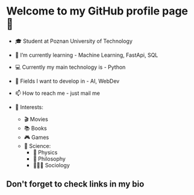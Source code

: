 # Welcome to my GitHub profile page 👋

- 🎓 Student at Poznan University of Technology

- 🌱 I’m currently learning - Machine Learning, FastApi, SQL
- 💻 Currently my main technology is - Python
- 🤔 Fields I want to develop in - AI, WebDev
- 📫 How to reach me - just mail me
- 🧠 Interests:
  - 🎬 Movies
  - 📚 Books
  - 🎮 Games
  - 🧪 Science:
    - 🌌 Physics
    - 🧠 Philosophy
    - 🧑‍🤝‍🧑 Sociology

## Don't forget to check links in my bio
